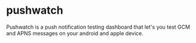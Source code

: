 # pushwatch
Pushwatch is a push notification testing dashboard that let's you test GCM and APNS messages on your android and apple device.
